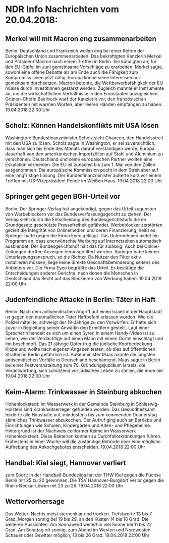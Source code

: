 # NDR Info Nachrichten vom 20.04.2018:


## Merkel will mit Macron eng zusammenarbeiten
Berlin:   Deutschland und Frankreich wollen eng bei einer Refom der Europäischen Union zusammenarbeiten. Das bekräftigten Kanzlerin Merkel und Präsident Macron nach einem Treffen in Berlin. Sie kündigten an, für den EU-Gipfel im Juni gemeinsame Vorschläge zu erarbeiten. Merkel sagte, sowohl eine offene Debatte als am Ende auch die Fähigkeit zum Kompromiss seien jetzt nötig. Europa könne seine Interessen nur gemeinsam durchsetzen. Macron betonte, die Wettbewerbsfähigkeit der EU müsse durch Investitionen gestärkt werden. Zugleich mahnte er Instrumente an, um die wirtschaftlichen Verhältnisse in den Eurostaaten anzugleichen. Grünen-Chefin Baerbock warf der Kanzlerin vor, den französischen Präsidenten mit warmen Worten, aber leeren Händen empfangen zu haben. 19.04.2018 22:00 Uhr 

## Scholz: Können Handelskonflikts mit USA lösen
Washington: Bundesfinanzminister Scholz sieht Chancen, den Handelsstreit mit den USA zu lösen. Scholz sagte in Washington, er sei zuversichtlich, dass man sich bis Ende des Monats darauf verständigen werde, Europa dauerhaft von den amerikanischen Importzöllen auf Stahl und Aluminium zu verschonen. Deutschland und seine europäischen Partner wollten eine Eskalation vermeiden. Die EU ist zunächst bis zum 1. Mai von den Zöllen ausgenommen. Die europäische Kommission pocht in dem Streit aber auf eine langfristige Lösung. Der Bundesfinanzminister äußerte kurz vor einem Treffen mit US-Vizepräsident Pence im Weißen Haus. 19.04.2018 22:00 Uhr 

## Springer geht gegen BGH-Urteil vor
Berlin: Der Springer-Verlag hat angekündigt, gegen das Urteil zugunsten von Werbeblockern vor das Bundesverfassungsgericht zu ziehen. Der Verlag sieht durch die Entscheidung des Bundesgerichtshofs die im Grundgesetz geschützte Pressefreiheit gefährdet. Werbeblocker zerstörten gezielt die Integrität von Onlinemedien und deren Finanzierung, heißt es. Springer hatte gegen die Firma Eyeo geklagt. Das Unternehmen bietet ein Programm an, dass unerwünschte Werbung auf Internetseiten automatisch ausblendet. Der Bundesgerichtshof hält das für zulässig. Auch bei Online-Zeitungen dürften Anzeigen herausgefiltert werden. Springer habe keinen Unterlassungsanspruch, so die Richter. Da Nutzer den Filter aktiv installieren müssen, liege keine direkte Geschäftsbehinderung seitens des Anbieters vor. Die Firma Eyeo begrüßte das Urteil. Es bestätige die Entscheidungen anderer Gerichte, nach denen die Menschen in Deutschland das Recht auf das Blockieren von Werbung haben. 19.04.2018 22:00 Uhr 

## Judenfeindliche Attacke in Berlin: Täter in Haft
Berlin: Nach dem antisemitischen Angriff auf einen Israeli in der Hauptstadt ist gegen den mutmaßlichen Täter Haftbefehl erlassen worden. Wie die Polizei mitteilte, schweigt der 19-Jährige zu den Vorwürfen. Er hatte sich zuvor in Begleitung seiner Anwältin den Ermittlern gestellt. Laut einer Sprecherin handelt es sich um einen Syrer. In einem Handy-Video ist zu sehen, wie der Verdächtige auf einen Mann mit einem Gürtel einschlägt und ihn beschimpft. Das 21-jährige Opfer trug die jüdische Kopfbedeckung Kippa und wollte nach eigenen Angaben testen, ob dies auf öffentlichen Straßen in Berlin gefährlich ist. Außenminister Maas nannte die jüngsten antisemitischen Vorfälle in Deutschland beschämend. Maas sagte in Berlin bei einer Festveranstaltung zum 70. Gründungsjubiläum Israels, die Verantwortung, sich schützend vor jüdisches Leben zu stellen, die ende nie. 19.04.2018 22:00 Uhr 

## Keim-Alarm: Trinkwasser in Steinburg abkochen
Hohenlockstedt: Im Wasserwerk in der Gemeinde Steinburg in Schleswig-Holstein sind Krankheitserreger gefunden worden. Das Gesundheitsamt forderte alle Haushalte auf, mindestens bis zum kommenden Donnerstag sämtliches Trinkwasser abzukochen. Der Aufruf ging auch an Betriebe und Einrichtungen wie Schulen, Kindergärten und Alten- und Pflegeheime. Hintergrund ist der Nachweis coliformer Keime im Wasserwerk Hohenlockstedt. Diese Bakterien können zu Durchfallerkrankungen führen. Frühestens in einer Woche will die zuständige Behörde über eine mögliche Aufhebung des Abkochgebotes entscheiden. 19.04.2018 22:00 Uhr 

## Handbal: Kiel siegt, Hannover verliert
zum Sport: In der Handball-Bundesliga hat der THW Kiel gegen die Füchse Berlin mit 25 zu 20 gewonnen. Die TSV Hannover-Burgdorf verlor gegen die Rhein-Neckar Löwen mit 23 zu 26. 19.04.2018 22:00 Uhr 

## Wettervorhersage
Das Wetter:
Nachts meist sternenklar und trocken. Tiefstwerte 13 bis 7 Grad. Morgen sonnig bei 19 bis 29, an den Küsten 14 bis 18 Grad. Die weiteren Aussichten: Am Sonnabend weiterhin viel Sonne bei 11 bis 22 Grad. Am Sonntag oft sonnig, zum Abend im Westen und Nordwesten Schauer oder Gewitter möglich, 13 bis 26 Grad. 19.04.2018 22:00 Uhr 
